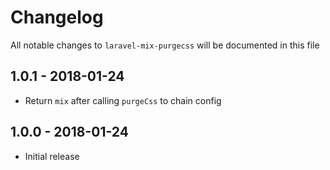# Changelog

All notable changes to `laravel-mix-purgecss` will be documented in this file

## 1.0.1 - 2018-01-24

- Return `mix` after calling `purgeCss` to chain config

## 1.0.0 - 2018-01-24

- Initial release
